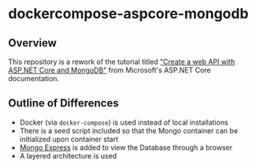 # dockercompose-aspcore-mongodb

## Overview

This repository is a rework of the tutorial titled ["Create a web API with ASP.NET Core and MongoDB"][1] from Microsoft's ASP.NET Core documentation.

## Outline of Differences

- Docker (via `docker-compose`) is used instead of local installations
- There is a seed script included so that the Mongo container can be initialized upon container start
- [Mongo Express][2] is added to view the Database through a browser
- A layered architecture is used

[1]: https://docs.microsoft.com/en-us/aspnet/core/tutorials/first-mongo-app?view=aspnetcore-2.2&tabs=visual-studio
[2]: https://hub.docker.com/_/mongo-express
